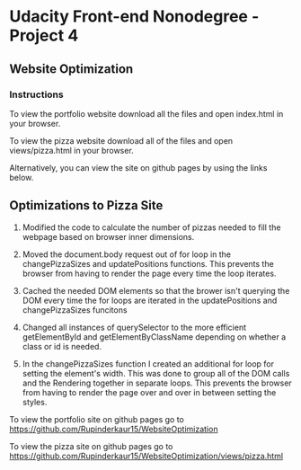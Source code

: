 # Udacity Front-end Nonodegree - Project 4
## Website Optimization

### Instructions
To view the portfolio website download all the files and open index.html in your browser.

To view the pizza website download all of the files and open views/pizza.html in your browser.

Alternatively, you can view the site on github pages by using the links below.

## Optimizations to Pizza Site

1. Modified the code to calculate the number of pizzas needed to fill the webpage based on browser inner dimensions.

2. Moved the document.body request out of for loop in the changePizzaSizes and updatePositions functions. This prevents the browser from having to render the page every time the loop iterates.

3. Cached the needed DOM elements so that the brower isn't querying the DOM every time the for loops are iterated in the updatePositions and changePizzaSizes funcitons

4. Changed all instances of querySelector to the more efficient getElementById and getElementByClassName depending on whether a class or id is needed.

5. In the changePizzaSizes function I created an additional for loop for setting the element's width. This was done to group all of the DOM calls and the Rendering together in separate loops. This prevents the browser from having to render the page over and over in between setting the styles.

To view the portfolio site on github pages go to https://github.com/Rupinderkaur15/WebsiteOptimization

To view the pizza site on github pages go to https://github.com/Rupinderkaur15/WebsiteOptimization/views/pizza.html
